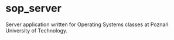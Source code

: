 sop_server
==========

Server application written for Operating Systems classes at Poznań University of Technology.
